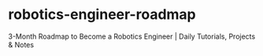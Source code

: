 # robotics-engineer-roadmap
3-Month Roadmap to Become a Robotics Engineer | Daily Tutorials, Projects &amp; Notes
